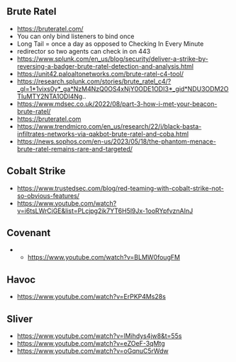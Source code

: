 ## Brute Ratel
- https://bruteratel.com/
- You can only bind listeners to bind once 
- Long Tail = once a day as opposed to Checking In Every Minute 
- redirector so two agents can check in on 443
- https://www.splunk.com/en_us/blog/security/deliver-a-strike-by-reversing-a-badger-brute-ratel-detection-and-analysis.html
- https://unit42.paloaltonetworks.com/brute-ratel-c4-tool/
- https://research.splunk.com/stories/brute_ratel_c4/?_gl=1*1vixs0y*_ga*NzM4NzQ0OS4xNjY0ODE1ODI3*_gid*NDU3ODM2OTIuMTY2NTA1ODI4Ng..
- https://www.mdsec.co.uk/2022/08/part-3-how-i-met-your-beacon-brute-ratel/
- https://bruteratel.com
- https://www.trendmicro.com/en_us/research/22/j/black-basta-infiltrates-networks-via-qakbot-brute-ratel-and-coba.html
- https://news.sophos.com/en-us/2023/05/18/the-phantom-menace-brute-ratel-remains-rare-and-targeted/


## Cobalt Strike
- https://www.trustedsec.com/blog/red-teaming-with-cobalt-strike-not-so-obvious-features/
- https://www.youtube.com/watch?v=i6tsLWrCiGE&list=PLcjpg2ik7YT6H5l9Jx-1ooRYpfvznAInJ


## Covenant 
- - https://www.youtube.com/watch?v=BLMW0fougFM

## Havoc
- https://www.youtube.com/watch?v=ErPKP4Ms28s

## Sliver
- https://www.youtube.com/watch?v=lMihdys4jw8&t=55s
- https://www.youtube.com/watch?v=eZOeF-3qMtg
- https://www.youtube.com/watch?v=oGqnuC5rWdw